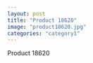 ```yaml
---
layout: post
title: "Product 18620"
image: "product18620.jpg"
categories: "category1"
---
```

Product 18620
